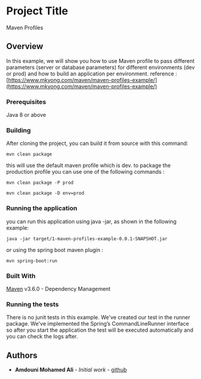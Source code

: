 # Project Title

Maven Profiles

## Overview

In this example, we will show you how to use Maven profile to pass different parameters (server or database parameters) for different environments (dev or prod)
and how to build an application per environment.
reference : [https://www.mkyong.com/maven/maven-profiles-example/](https://www.mkyong.com/maven/maven-profiles-example/)

### Prerequisites

Java 8 or above

### Building

After cloning the project, you can build it from source with this command:

```
mvn clean package
```

this will use the default maven profile which is dev. to package the production profile you can
use one of the following commands :

```
mvn clean package -P prod
```
```
mvn clean package -D env=prod
```

### Running the application

you can run this application using java -jar, as shown in the following example:

```
java -jar target/1-maven-profiles-example-0.0.1-SNAPSHOT.jar
```

or using the spring boot maven plugin :

```
mvn spring-boot:run
```

### Built With

[Maven](https://maven.apache.org/) v3.6.0 - Dependency Management


### Running the tests

There is no junit tests in this example. We've created our test in the runner package. We've implemented the Spring’s CommandLineRunner interface
 so after you start the application the test will be executed automatically and you can check the logs after.

## Authors

* **Amdouni Mohamed Ali** - *Initial work* - [github](https://github.com/amdouni-mohamed-ali)
